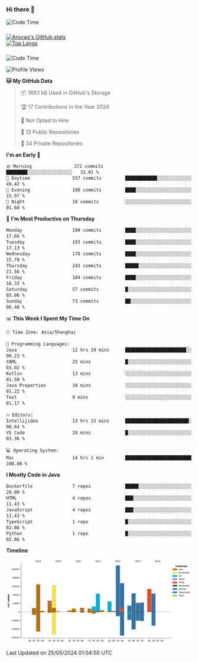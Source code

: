 ### Hi there 👋 

![Code Time](https://img.shields.io/endpoint?style=flat&url=https://codetime-api.datreks.com/badge/1061?logoColor=white%26project=%26recentMS=0%26showProject=false)

<!--
**Muyiafan/Muyiafan** is a ✨ _special_ ✨ repository because its `README.md` (this file) appears on your GitHub profile.

Here are some ideas to get you started:

- 🔭 I’m currently working on ...
- 🌱 I’m currently learning ...
- 👯 I’m looking to collaborate on ...
- 🤔 I’m looking for help with ...
- 💬 Ask me about ...
- 📫 How to reach me: ...
- 😄 Pronouns: ...
- ⚡ Fun fact: ...
-->

### 

[![Anurag's GitHub stats](https://github-readme-stats.vercel.app/api?username=Muyiafan)](https://github.com/anuraghazra/github-readme-stats)
<br>
[![Top Langs](https://github-readme-stats.vercel.app/api/top-langs/?username=Muyiafan)](https://github.com/anuraghazra/github-readme-stats)

### 

<!--START_SECTION:waka-->
![Code Time](http://img.shields.io/badge/Code%20Time-6%2C369%20hrs%209%20mins-blue)

![Profile Views](http://img.shields.io/badge/Profile%20Views-0-blue)

**🐱 My GitHub Data** 

> 📦 169.1 kB Used in GitHub's Storage 
 > 
> 🏆 17 Contributions in the Year 2024
 > 
> 🚫 Not Opted to Hire
 > 
> 📜 13 Public Repositories 
 > 
> 🔑 34 Private Repositories 
 > 
**I'm an Early 🐤** 

```text
🌞 Morning                372 commits         ████████░░░░░░░░░░░░░░░░░   33.01 % 
🌆 Daytime                557 commits         ████████████░░░░░░░░░░░░░   49.42 % 
🌃 Evening                180 commits         ████░░░░░░░░░░░░░░░░░░░░░   15.97 % 
🌙 Night                  18 commits          ░░░░░░░░░░░░░░░░░░░░░░░░░   01.60 % 
```
📅 **I'm Most Productive on Thursday** 

```text
Monday                   199 commits         ████░░░░░░░░░░░░░░░░░░░░░   17.66 % 
Tuesday                  193 commits         ████░░░░░░░░░░░░░░░░░░░░░   17.13 % 
Wednesday                178 commits         ████░░░░░░░░░░░░░░░░░░░░░   15.79 % 
Thursday                 243 commits         █████░░░░░░░░░░░░░░░░░░░░   21.56 % 
Friday                   184 commits         ████░░░░░░░░░░░░░░░░░░░░░   16.33 % 
Saturday                 57 commits          █░░░░░░░░░░░░░░░░░░░░░░░░   05.06 % 
Sunday                   73 commits          ██░░░░░░░░░░░░░░░░░░░░░░░   06.48 % 
```


📊 **This Week I Spent My Time On** 

```text
🕑︎ Time Zone: Asia/Shanghai

💬 Programming Languages: 
Java                     12 hrs 39 mins      ███████████████████████░░   90.23 % 
YAML                     25 mins             █░░░░░░░░░░░░░░░░░░░░░░░░   03.02 % 
Kotlin                   13 mins             ░░░░░░░░░░░░░░░░░░░░░░░░░   01.58 % 
Java Properties          10 mins             ░░░░░░░░░░░░░░░░░░░░░░░░░   01.22 % 
Text                     9 mins              ░░░░░░░░░░░░░░░░░░░░░░░░░   01.17 % 

🔥 Editors: 
Intellijidea             13 hrs 33 mins      ████████████████████████░   96.64 % 
VS Code                  28 mins             █░░░░░░░░░░░░░░░░░░░░░░░░   03.36 % 

💻 Operating System: 
Mac                      14 hrs 1 min        █████████████████████████   100.00 % 
```

**I Mostly Code in Java** 

```text
Dockerfile               7 repos             █████░░░░░░░░░░░░░░░░░░░░   20.00 % 
HTML                     4 repos             ███░░░░░░░░░░░░░░░░░░░░░░   11.43 % 
JavaScript               4 repos             ███░░░░░░░░░░░░░░░░░░░░░░   11.43 % 
TypeScript               1 repo              █░░░░░░░░░░░░░░░░░░░░░░░░   02.86 % 
Python                   1 repo              █░░░░░░░░░░░░░░░░░░░░░░░░   02.86 % 
```



**Timeline**

![Lines of Code chart](https://raw.githubusercontent.com/Muyiafan/Muyiafan/main/assets/bar_graph.png)


 Last Updated on 25/05/2024 01:04:50 UTC
<!--END_SECTION:waka-->
